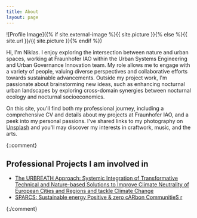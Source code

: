 ```yaml
---
title: About
layout: page
---
```

![Profile Image]({% if site.external-image %}{{ site.picture }}{% else %}{{ site.url }}/{{ site.picture }}{% endif %})

<p>Hi, I'm Niklas. I enjoy exploring the intersection between nature and urban spaces, working at Fraunhofer IAO within the Urban Systems Engineering and Urban Governance Innovation team. My role allows me to engage with a variety of people, valuing diverse perspectives and collaborative efforts towards sustainable advancements. Outside my project work, I'm passionate about brainstorming new ideas, such as enhancing nocturnal urban landscapes by exploring cross-domain synergies between nocturnal ecology and nocturnal socioeconomics.</p>

<p>On this site, you'll find both my professional journey, including a comprehensive CV and details about my projects at Fraunhofer IAO, and a peek into my personal passions. I've shared links to my photography on <a href="https://unsplash.com/de/@neffler">Unsplash</a> and you'll may discover my interests in craftwork, music, and the arts.</p>



{::comment}
<h2>Professional Projects I am involved in</h2>

<ul>
	<li><a href="https://cordis.europa.eu/project/id/101139711">The URBREATH Approach: Systemic Integration of Transformative Technical and Nature-based Solutions to Improve Climate Neutrality of European Cities and Regions and tackle Climate Change</a></li>
	<li><a href="https://cordis.europa.eu/project/id/864242">SPARCS: Sustainable energy Positive & zero cARbon CommunitieS
r</a></li>
</ul>

 {:/comment}
